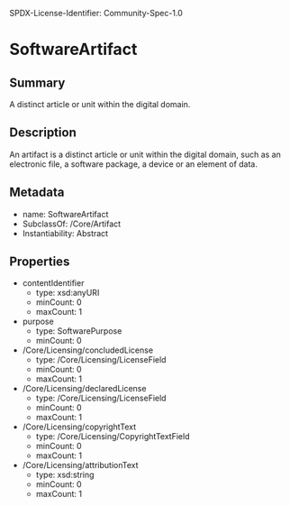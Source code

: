 SPDX-License-Identifier: Community-Spec-1.0

# SoftwareArtifact

## Summary

A distinct article or unit within the digital domain.

## Description

An artifact is a distinct article or unit within the digital domain,
such as an electronic file, a software package, a device or an element of data.

## Metadata

- name: SoftwareArtifact
- SubclassOf: /Core/Artifact
- Instantiability: Abstract

## Properties

- contentIdentifier
  - type: xsd:anyURI
  - minCount: 0
  - maxCount: 1
- purpose
  - type: SoftwarePurpose
  - minCount: 0
- /Core/Licensing/concludedLicense
  - type: /Core/Licensing/LicenseField
  - minCount: 0
  - maxCount: 1
- /Core/Licensing/declaredLicense
  - type: /Core/Licensing/LicenseField
  - minCount: 0
  - maxCount: 1
- /Core/Licensing/copyrightText
  - type: /Core/Licensing/CopyrightTextField
  - minCount: 0
  - maxCount: 1
- /Core/Licensing/attributionText
  - type: xsd:string
  - minCount: 0
  - maxCount: 1
